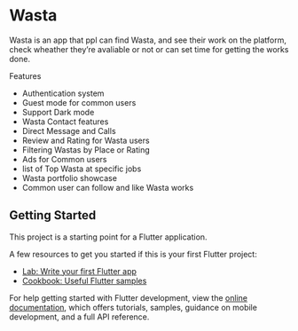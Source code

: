 


# Wasta

Wasta is an app that ppl can find Wasta, and see their work on the platform, check wheather they’re avaliable or not or can set time for getting the works done. 

Features 
* Authentication system
* Guest mode for common users
* Support Dark mode
* Wasta Contact features
* Direct Message and Calls
* Review and Rating for Wasta users
* Filtering Wastas by Place or Rating
* Ads for Common users
* list of Top Wasta at specific jobs
* Wasta portfolio showcase
* Common user can follow and like Wasta works


## Getting Started

This project is a starting point for a Flutter application.

A few resources to get you started if this is your first Flutter project:

- [Lab: Write your first Flutter app](https://docs.flutter.dev/get-started/codelab)
- [Cookbook: Useful Flutter samples](https://docs.flutter.dev/cookbook)

For help getting started with Flutter development, view the
[online documentation](https://docs.flutter.dev/), which offers tutorials,
samples, guidance on mobile development, and a full API reference.